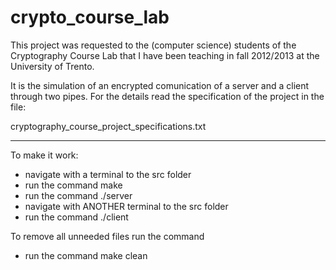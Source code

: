 # crypto_course_lab

This project was requested to the (computer science) students of 
the Cryptography Course Lab that I have been teaching 
in fall 2012/2013 at the University of Trento.

It is the simulation of an encrypted comunication of a server and a client
through two pipes.
For the details read the specification of the project in the file:
  
  cryptography_course_project_specifications.txt


------------------------------------------------------------------------------

To make it work:

- navigate with a terminal to the src folder
- run the command
    make 
- run the command
    ./server
- navigate with ANOTHER terminal to the src folder
- run the command
    ./client

To remove all unneeded files run the command
- run the command
    make clean
